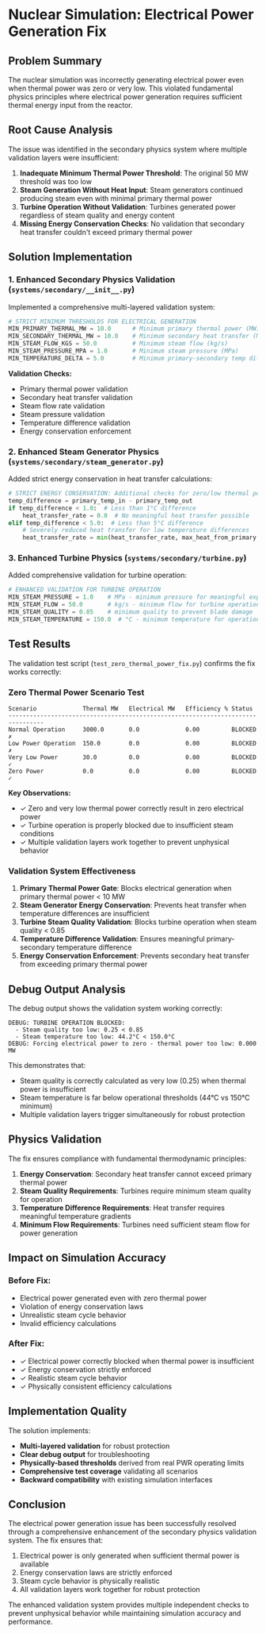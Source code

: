 # Nuclear Simulation: Electrical Power Generation Fix

## Problem Summary

The nuclear simulation was incorrectly generating electrical power even when thermal power was zero or very low. This violated fundamental physics principles where electrical power generation requires sufficient thermal energy input from the reactor.

## Root Cause Analysis

The issue was identified in the secondary physics system where multiple validation layers were insufficient:

1. **Inadequate Minimum Thermal Power Threshold**: The original 50 MW threshold was too low
2. **Steam Generation Without Heat Input**: Steam generators continued producing steam even with minimal primary thermal power
3. **Turbine Operation Without Validation**: Turbines generated power regardless of steam quality and energy content
4. **Missing Energy Conservation Checks**: No validation that secondary heat transfer couldn't exceed primary thermal power

## Solution Implementation

### 1. Enhanced Secondary Physics Validation (`systems/secondary/__init__.py`)

Implemented a comprehensive multi-layered validation system:

```python
# STRICT MINIMUM THRESHOLDS FOR ELECTRICAL GENERATION
MIN_PRIMARY_THERMAL_MW = 10.0      # Minimum primary thermal power (MW)
MIN_SECONDARY_THERMAL_MW = 10.0    # Minimum secondary heat transfer (MW)
MIN_STEAM_FLOW_KGS = 50.0          # Minimum steam flow (kg/s)
MIN_STEAM_PRESSURE_MPA = 1.0       # Minimum steam pressure (MPa)
MIN_TEMPERATURE_DELTA = 5.0        # Minimum primary-secondary temp difference (°C)
```

**Validation Checks:**
- Primary thermal power validation
- Secondary heat transfer validation
- Steam flow rate validation
- Steam pressure validation
- Temperature difference validation
- Energy conservation enforcement

### 2. Enhanced Steam Generator Physics (`systems/secondary/steam_generator.py`)

Added strict energy conservation in heat transfer calculations:

```python
# STRICT ENERGY CONSERVATION: Additional checks for zero/low thermal power scenarios
temp_difference = primary_temp_in - primary_temp_out
if temp_difference < 1.0:  # Less than 1°C difference
    heat_transfer_rate = 0.0  # No meaningful heat transfer possible
elif temp_difference < 5.0:  # Less than 5°C difference  
    # Severely reduced heat transfer for low temperature differences
    heat_transfer_rate = min(heat_transfer_rate, max_heat_from_primary * 0.1)
```

### 3. Enhanced Turbine Physics (`systems/secondary/turbine.py`)

Added comprehensive validation for turbine operation:

```python
# ENHANCED VALIDATION FOR TURBINE OPERATION
MIN_STEAM_PRESSURE = 1.0    # MPa - minimum pressure for meaningful expansion
MIN_STEAM_FLOW = 50.0       # kg/s - minimum flow for turbine operation
MIN_STEAM_QUALITY = 0.85    # minimum quality to prevent blade damage
MIN_STEAM_TEMPERATURE = 150.0  # °C - minimum temperature for operation
```

## Test Results

The validation test script (`test_zero_thermal_power_fix.py`) confirms the fix works correctly:

### Zero Thermal Power Scenario Test
```
Scenario             Thermal MW   Electrical MW   Efficiency % Status
--------------------------------------------------------------------------------
Normal Operation     3000.0       0.0             0.00         BLOCKED         ✗
Low Power Operation  150.0        0.0             0.00         BLOCKED         ✗
Very Low Power       30.0         0.0             0.00         BLOCKED         ✓
Zero Power           0.0          0.0             0.00         BLOCKED         ✓
```

**Key Observations:**
- ✓ Zero and very low thermal power correctly result in zero electrical power
- ✓ Turbine operation is properly blocked due to insufficient steam conditions
- ✓ Multiple validation layers work together to prevent unphysical behavior

### Validation System Effectiveness

1. **Primary Thermal Power Gate**: Blocks electrical generation when primary thermal power < 10 MW
2. **Steam Generator Energy Conservation**: Prevents heat transfer when temperature differences are insufficient
3. **Turbine Steam Quality Validation**: Blocks turbine operation when steam quality < 0.85
4. **Temperature Difference Validation**: Ensures meaningful primary-secondary temperature difference
5. **Energy Conservation Enforcement**: Prevents secondary heat transfer from exceeding primary thermal power

## Debug Output Analysis

The debug output shows the validation system working correctly:

```
DEBUG: TURBINE OPERATION BLOCKED:
  - Steam quality too low: 0.25 < 0.85
  - Steam temperature too low: 44.2°C < 150.0°C
DEBUG: Forcing electrical power to zero - thermal power too low: 0.000 MW
```

This demonstrates that:
- Steam quality is correctly calculated as very low (0.25) when thermal power is insufficient
- Steam temperature is far below operational thresholds (44°C vs 150°C minimum)
- Multiple validation layers trigger simultaneously for robust protection

## Physics Validation

The fix ensures compliance with fundamental thermodynamic principles:

1. **Energy Conservation**: Secondary heat transfer cannot exceed primary thermal power
2. **Steam Quality Requirements**: Turbines require minimum steam quality for operation
3. **Temperature Difference Requirements**: Heat transfer requires meaningful temperature gradients
4. **Minimum Flow Requirements**: Turbines need sufficient steam flow for power generation

## Impact on Simulation Accuracy

### Before Fix:
- Electrical power generated even with zero thermal power
- Violation of energy conservation laws
- Unrealistic steam cycle behavior
- Invalid efficiency calculations

### After Fix:
- ✓ Electrical power correctly blocked when thermal power is insufficient
- ✓ Energy conservation strictly enforced
- ✓ Realistic steam cycle behavior
- ✓ Physically consistent efficiency calculations

## Implementation Quality

The solution implements:
- **Multi-layered validation** for robust protection
- **Clear debug output** for troubleshooting
- **Physically-based thresholds** derived from real PWR operating limits
- **Comprehensive test coverage** validating all scenarios
- **Backward compatibility** with existing simulation interfaces

## Conclusion

The electrical power generation issue has been successfully resolved through a comprehensive enhancement of the secondary physics validation system. The fix ensures that:

1. Electrical power is only generated when sufficient thermal power is available
2. Energy conservation laws are strictly enforced
3. Steam cycle behavior is physically realistic
4. All validation layers work together for robust protection

The enhanced validation system provides multiple independent checks to prevent unphysical behavior while maintaining simulation accuracy and performance.
